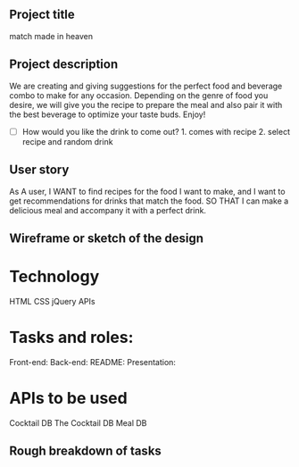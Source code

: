 ## Project title
match made in heaven

## Project description
We are creating and giving suggestions for the perfect food and beverage combo to make for any occasion.  Depending on the genre of food you desire, we will give you the recipe to prepare the meal and also pair it with the best beverage to optimize your taste buds. Enjoy!

- [ ] How would you like the drink to come out? 1. comes with recipe 2. select recipe and random drink


## User story
As A user, 
I WANT to find recipes for the food I want to make, and I want to get recommendations for drinks that match the food.
SO THAT I can make a delicious meal and accompany it with a perfect drink.


## Wireframe or sketch of the design



# Technology
HTML
CSS
jQuery
APIs

# Tasks and roles: 
Front-end:
Back-end:
README:
Presentation:

# APIs to be used
Cocktail DB
The Cocktail DB 
Meal DB


## Rough breakdown of tasks
